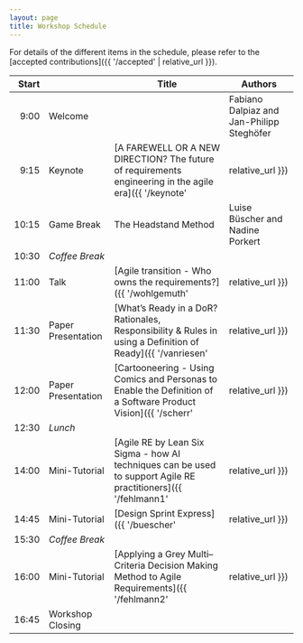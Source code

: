 ```yaml
---
layout: page
title: Workshop Schedule
---
```


For details of the different items in the schedule, please refer to the [accepted contributions]({{ '/accepted' | relative_url }}).

| Start |  | Title | Authors |
|---:|---|---|---|
| 9:00 | Welcome |  | Fabiano Dalpiaz and Jan-Philipp Steghöfer |
| 9:15 | Keynote | [A FAREWELL OR A NEW DIRECTION? The future of requirements engineering in the agile era]({{ '/keynote' | relative_url }}) | Markus Meuten |
| 10:15 | Game Break | The Headstand Method | Luise Büscher and Nadine Porkert |
| 10:30 | *Coffee Break* |  |  |
| 11:00 | Talk | [Agile transition - Who owns the requirements?]({{ '/wohlgemuth' | relative_url }}) | Andrea Wohlgemuth |
| 11:30 | Paper Presentation | [What’s Ready in a DoR? Rationales, Responsibility & Rules in using a Definition of Ready]({{ '/vanriesen' | relative_url }}) | Mark van Riesen and Gerard Wagenaar |
| 12:00 | Paper Presentation | [Cartooneering - Using Comics and Personas to Enable the Definition of a Software Product Vision]({{ '/scherr' | relative_url }}) | Simon Andre Scherr, Sven Storck, Nedo Bartels, Annika Zepp and Bilgin Gültekin |
| 12:30 | *Lunch* |  |  |
| 14:00 | Mini-Tutorial | [Agile RE by Lean Six Sigma - how AI techniques can be used to support Agile RE practitioners]({{ '/fehlmann1' | relative_url }}) | Thomas Fehlmann and Eberhard Kranich |
| 14:45 | Mini-Tutorial | [Design Sprint Express]({{ '/buescher' | relative_url }}) | Luise Büscher and Nadine Porkert |
| 15:30 | *Coffee Break* |  |  |
| 16:00 | Mini-Tutorial | [Applying a Grey Multi–Criteria Decision Making Method to Agile Requirements]({{ '/fehlmann2' | relative_url }}) | Thomas Fehlmann and Eberhard Kranich |
| 16:45 | Workshop Closing |  |  |